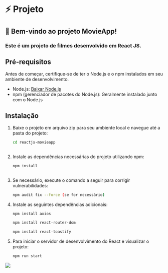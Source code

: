 # ⚡ Projeto
## 🚀 Bem-vindo ao projeto MovieApp! 
### Este é um projeto de filmes desenvolvido em React JS. 
## Pré-requisitos

Antes de começar, certifique-se de ter o Node.js e o npm instalados em seu ambiente de desenvolvimento.

- Node.js: [Baixar Node.js](https://nodejs.org/)
- npm (gerenciador de pacotes do Node.js): Geralmente instalado junto com o Node.js

## Instalação

1. Baixe o projeto em arquivo zip para seu ambiente local e navegue até a pasta do projeto:

   ```bash
   cd reactjs-movieapp
      
2. Instale as dependências necessárias do projeto utilizando npm:

   ```bash
   npm install
      
3. Se necessário, execute o comando a seguir para corrigir vulnerabilidades:

   ```bash
   npm audit fix --force (se for necessário)

4. Instale as seguintes dependências adicionais:
   ```bash
   npm install axios

   npm install react-router-dom

   npm install react-toastify

6. Para iniciar o servidor de desenvolvimento do React e visualizar o projeto:

   ```bash
   npm run start

<img src="src/images/readme.jpg" />
